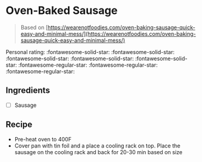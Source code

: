 <!-- Needs Manual Review -->

<!-- Do not modify sections with "AUTO-*". They are updated by make.py -->

# Oven-Baked Sausage

> Based on [https://wearenotfoodies.com/oven-baking-sausage-quick-easy-and-minimal-mess/](https://wearenotfoodies.com/oven-baking-sausage-quick-easy-and-minimal-mess/)

<!-- rating=2; (User can specify rating on scale of 1-5) -->
<!-- AUTO-UserRating -->
Personal rating: :fontawesome-solid-star: :fontawesome-solid-star: :fontawesome-solid-star: :fontawesome-solid-star: :fontawesome-solid-star: :fontawesome-regular-star: :fontawesome-regular-star: :fontawesome-regular-star:
<!-- /AUTO-UserRating -->

<!-- TODO: Capture image for Oven-Baked Sausage -->

## Ingredients

* [ ] Sausage

## Recipe

* Pre-heat oven to 400F
* Cover pan with tin foil and a place a cooling rack on top. Place the sausage on the cooling rack and back for 20-30 min based on size
